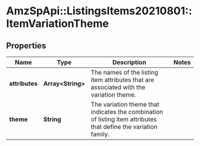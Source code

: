 # AmzSpApi::ListingsItems20210801::ItemVariationTheme

## Properties
Name | Type | Description | Notes
------------ | ------------- | ------------- | -------------
**attributes** | **Array&lt;String&gt;** | The names of the listing item attributes that are associated with the variation theme. | 
**theme** | **String** | The variation theme that indicates the combination of listing item attributes that define the variation family. | 

